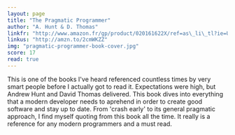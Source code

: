 ```yaml
---
layout: page
title: "The Pragmatic Programmer"
author: "A. Hunt & D. Thomas"
linkfr: "http://www.amazon.fr/gp/product/020161622X/ref=as\_li\_tl?ie=UTF8&camp=1642&creative=6746&creativeASIN=020161622X&linkCode=as2&tag=mg092-21"
linkus: "http://amzn.to/2cmWKZZ" 
img: "pragmatic-programmer-book-cover.jpg"
score: 17
read: true
---
```


This is one of the books I've heard referenced countless times by very smart people before I actually got to read it. Expectations were high, but Andrew Hunt and David Thomas delivered. This book dives into everything that a modern developer needs to aprehend in order to create good software and stay up to date. From 'crash early' to its general pragmatic approach, I find myself quoting from this book all the time. It really is a reference for any modern programmers and a must read.